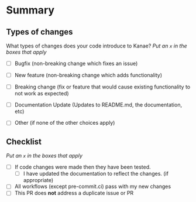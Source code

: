 # Summary

<!-- What is this pull request for? Does it fix any issues? -->

## Types of changes

What types of changes does your code introduce to Kanae?
_Put an `x` in the boxes that apply_

- [ ] Bugfix (non-breaking change which fixes an issue)
- [ ] New feature (non-breaking change which adds functionality)
- [ ] Breaking change (fix or feature that would cause existing functionality to not work as expected)
- [ ] Documentation Update (Updates to README.md, the documentation, etc)
- [ ] Other (if none of the other choices apply)


## Checklist

<!-- Put an x inside [ ] to check it, like so: [x] -->

_Put an `x` in the boxes that apply_

- [ ] If code changes were made then they have been tested.
    - [ ] I have updated the documentation to reflect the changes. (if appropriate)
- [ ] All workflows (except pre-commit.ci) pass with my new changes
- [ ] This PR does **not** address a duplicate issue or PR